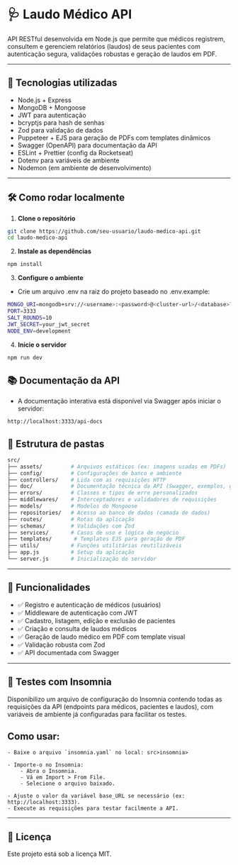 # 🩺 Laudo Médico API

API RESTful desenvolvida em Node.js que permite que médicos registrem, consultem e gerenciem relatórios (laudos) de seus pacientes com autenticação segura, validações robustas e geração de laudos em PDF.

---

## 🚀 Tecnologias utilizadas

- Node.js + Express
- MongoDB + Mongoose
- JWT para autenticação
- bcryptjs para hash de senhas
- Zod para validação de dados
- Puppeteer + EJS para geração de PDFs com templates dinâmicos
- Swagger (OpenAPI) para documentação da API
- ESLint + Prettier (config da Rocketseat)
- Dotenv para variáveis de ambiente
- Nodemon (em ambiente de desenvolvimento)

---

## 🛠️ Como rodar localmente

1. **Clone o repositório**

```bash
git clone https://github.com/seu-usuario/laudo-medico-api.git
cd laudo-medico-api
```

2. **Instale as dependências**

```bash
npm install
```

3. **Configure o ambiente**

- Crie um arquivo .env na raiz do projeto baseado no .env.example:

```bash
MONGO_URI=mongodb+srv://<username>:<password>@<cluster-url>/<database>?retryWrites=true&w=majority&appName=<app-name>
PORT=3333
SALT_ROUNDS=10
JWT_SECRET=your_jwt_secret
NODE_ENV=development
```

4. **Inicie o servidor**

```bash
npm run dev
```

## 📚 Documentação da API

- A documentação interativa está disponível via Swagger após iniciar o servidor:

```bash
http://localhost:3333/api-docs
```

## 🧱 Estrutura de pastas

```bash
src/
├── assets/         # Arquivos estáticos (ex: imagens usadas em PDFs)
├── config/         # Configurações de banco e ambiente
├── controllers/    # Lida com as requisições HTTP
├── doc/            # Documentação técnica da API (Swagger, exemplos, guias)
├── errors/         # Classes e tipos de erro personalizados
├── middlewares/    # Interceptadores e validadores de requisições
├── models/         # Modelos do Mongoose
├── repositories/   # Acesso ao banco de dados (camada de dados)
├── routes/         # Rotas da aplicação
├── schemas/        # Validações com Zod
├── services/       # Casos de uso e lógica de negócio
├── templates/       # Templates EJS para geração de PDF
├── utils/          # Funções utilitárias reutilizáveis
├── app.js          # Setup da aplicação
└── server.js       # Inicialização do servidor
```

---

## 🔐 Funcionalidades

- ✅ Registro e autenticação de médicos (usuários)
- ✅ Middleware de autenticação com JWT
- ✅ Cadastro, listagem, edição e exclusão de pacientes
- ✅ Criação e consulta de laudos médicos
- ✅ Geração de laudo médico em PDF com template visual
- ✅ Validação robusta com Zod
- ✅ API documentada com Swagger

---

## 🧪 Testes com Insomnia

Disponibilizo um arquivo de configuração do Insomnia contendo todas as requisições da API (endpoints para médicos, pacientes e laudos), com variáveis de ambiente já configuradas para facilitar os testes.

## Como usar:

    - Baixe o arquivo `insomnia.yaml` no local: src>insomnia>

    - Importe-o no Insomnia:
        - Abra o Insomnia.
        - Vá em Import > From File.
        - Selecione o arquivo baixado.

    - Ajuste o valor da variável base_URL se necessário (ex: http://localhost:3333).
    - Execute as requisições para testar facilmente a API.

---

## 📄 Licença

Este projeto está sob a licença MIT.
